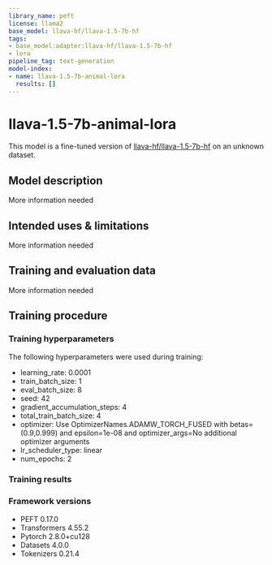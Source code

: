 ```yaml
---
library_name: peft
license: llama2
base_model: llava-hf/llava-1.5-7b-hf
tags:
- base_model:adapter:llava-hf/llava-1.5-7b-hf
- lora
pipeline_tag: text-generation
model-index:
- name: llava-1.5-7b-animal-lora
  results: []
---
```


<!-- This model card has been generated automatically according to the information the Trainer had access to. You
should probably proofread and complete it, then remove this comment. -->

# llava-1.5-7b-animal-lora

This model is a fine-tuned version of [llava-hf/llava-1.5-7b-hf](https://huggingface.co/llava-hf/llava-1.5-7b-hf) on an unknown dataset.

## Model description

More information needed

## Intended uses & limitations

More information needed

## Training and evaluation data

More information needed

## Training procedure

### Training hyperparameters

The following hyperparameters were used during training:
- learning_rate: 0.0001
- train_batch_size: 1
- eval_batch_size: 8
- seed: 42
- gradient_accumulation_steps: 4
- total_train_batch_size: 4
- optimizer: Use OptimizerNames.ADAMW_TORCH_FUSED with betas=(0.9,0.999) and epsilon=1e-08 and optimizer_args=No additional optimizer arguments
- lr_scheduler_type: linear
- num_epochs: 2

### Training results



### Framework versions

- PEFT 0.17.0
- Transformers 4.55.2
- Pytorch 2.8.0+cu128
- Datasets 4.0.0
- Tokenizers 0.21.4